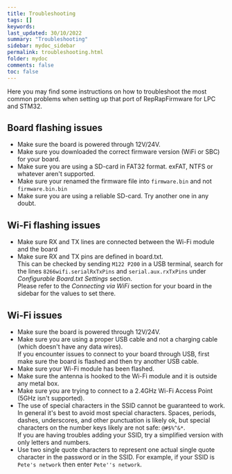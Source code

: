 ```yaml
---
title: Troubleshooting
tags: []
keywords: 
last_updated: 30/10/2022
summary: "Troubleshooting"
sidebar: mydoc_sidebar
permalink: troubleshooting.html
folder: mydoc
comments: false
toc: false
---
```


Here you may find some instructions on how to troubleshoot the most common problems when setting up that port of RepRapFirmware for LPC and STM32.

## Board flashing issues

- Make sure the board is powered through 12V/24V.
- Make sure you downloaded the correct firmware version (WiFi or SBC) for your board.
- Make sure you are using a SD-card in FAT32 format. exFAT, NTFS or whatever aren't supported.
- Make sure your renamed the firmware file into `firmware.bin` and not `firmware.bin.bin`
- Make sure you are using a reliable SD-card. Try another one in any doubt.

## Wi-Fi flashing issues

- Make sure RX and TX lines are connected between the Wi-Fi module and the board
- Make sure RX and TX pins are defined in board.txt.<br>
This can be checked by sending `M122 P200` in a USB terminal, search for the lines `8266wifi.serialRxTxPins` and `serial.aux.rxTxPins` under *Configurable Board.txt Settings* section.<br>
Please refer to the *Connecting via WiFi* section for your board in the sidebar for the values to set there.


## Wi-Fi issues

- Make sure the board is powered through 12V/24V.
- Make sure you are using a proper USB cable and not a charging cable (which doesn't have any data wires).<br>
If you encounter issues to connect to your board through USB, first make sure the board is flashed and then try another USB cable.
- Make sure your Wi-Fi module has been flashed.
- Make sure the antenna is hooked to the Wi-Fi module and it is outside any metal box.
- Make sure you are trying to connect to a 2.4GHz Wi-Fi Access Point (5GHz isn't supported).
- The use of special characters in the SSID cannot be guaranteed to work. In general it's best to avoid most special characters. Spaces, periods, dashes, underscores, and other punctuation is likely ok, but special characters on the number keys likely are not safe: `@#$%^&*`.<br>
If you are having troubles adding your SSID, try a simplified version with only letters and numbers.
- Use two single quote characters to represent one actual single quote character in the password or in the SSID. For example, if your SSID is `Pete's network` then enter `Pete''s network`.

